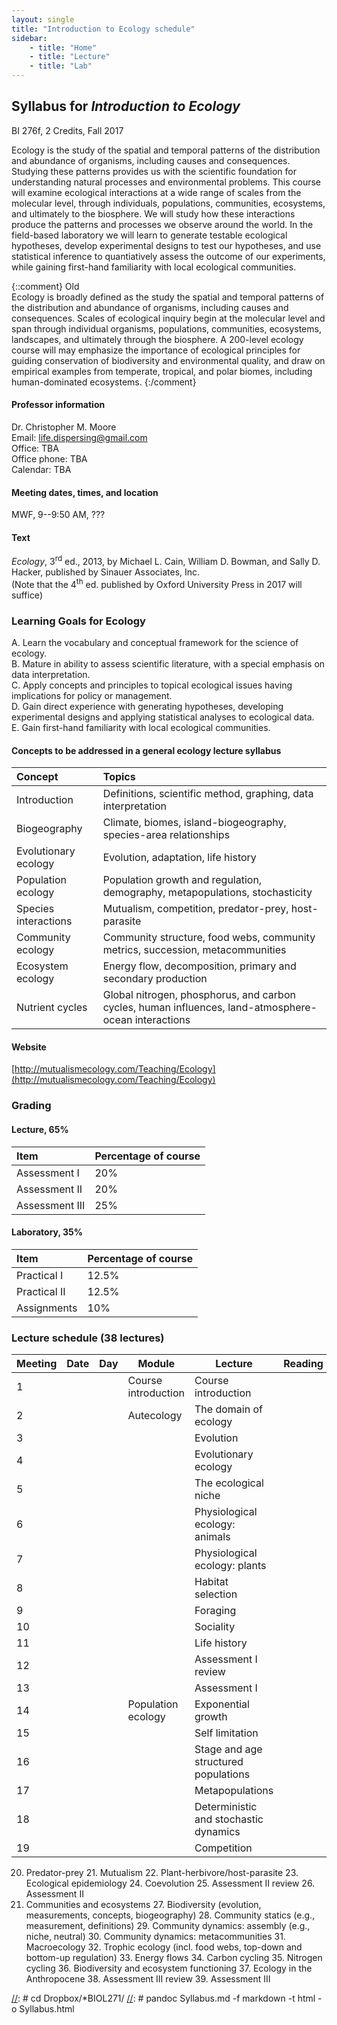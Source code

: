 ```yaml
---
layout: single
title: "Introduction to Ecology schedule"
sidebar:
    - title: "Home"
    - title: "Lecture"
    - title: "Lab"
---
```


## Syllabus for *Introduction to Ecology*
BI 276f, 2 Credits, Fall 2017

Ecology is the study of the spatial and temporal patterns of the distribution and abundance of organisms, including causes and consequences.  Studying these patterns provides us with the scientific foundation for understanding natural processes and environmental problems. This course will examine ecological interactions at a wide range of scales from the molecular level, through individuals, populations, communities, ecosystems, and ultimately to the biosphere. We will study how these interactions produce the patterns and processes we observe around the world. In the field-based laboratory we will learn to generate testable ecological hypotheses, develop experimental designs to test our hypotheses, and use statistical inference to quantiatively assess the outcome of our experiments, while gaining first-hand familiarity with local ecological communities.

{::comment}
Old  
Ecology is broadly defined as the study the spatial and temporal patterns of the distribution and abundance of organisms, including causes and consequences. Scales of ecological inquiry begin at the molecular level and span through individual organisms, populations, communities, ecosystems, landscapes, and ultimately through the biosphere.  A 200-level ecology course will  may emphasize the importance of ecological principles for guiding conservation of biodiversity and environmental quality, and draw on empirical examples from temperate, tropical, and polar biomes, including human-dominated ecosystems.
{:/comment}

#### Professor information
Dr. Christopher M. Moore  
Email: [life.dispersing@gmail.com](life.dispersing@gmail.com)  
Office: TBA  
Office phone: TBA  
Calendar: TBA

#### Meeting dates, times, and location
MWF, 9--9:50 AM, ???

#### Text
*Ecology*, 3<sup>rd</sup> ed., 2013, by Michael L. Cain, William D. Bowman, and Sally D. Hacker, published by Sinauer Associates, Inc.   
(Note that the 4<sup>th</sup> ed. published by Oxford University Press in 2017 will suffice)

### Learning Goals for Ecology

A. Learn the vocabulary and conceptual framework for the science of ecology.  
B. Mature in ability to assess scientific literature, with a special emphasis on data interpretation.  
C. Apply concepts and principles to topical ecological issues having implications for policy or management.  
D. Gain direct experience with generating hypotheses, developing experimental designs and applying statistical analyses to ecological data.  
E. Gain first-hand familiarity with local ecological communities.

#### Concepts to be addressed in a general ecology lecture syllabus

Concept        | Topics
:--------------|:-------------------------------------------------------------------------
Introduction | Definitions, scientific method, graphing, data interpretation
Biogeography | Climate, biomes, island-biogeography, species-area relationships
Evolutionary ecology | Evolution, adaptation, life history
Population ecology | Population growth and regulation, demography, metapopulations, stochasticity
Species interactions | Mutualism, competition, predator-prey, host-parasite
Community ecology | Community structure, food webs, community metrics, succession, metacommunities
Ecosystem ecology | Energy flow, decomposition, primary and secondary production 
Nutrient cycles | Global nitrogen, phosphorus, and carbon cycles, human influences, land-atmosphere-ocean interactions 


#### Website
[http://mutualismecology.com/Teaching/Ecology](http://mutualismecology.com/Teaching/Ecology)

### Grading

#### Lecture, 65%

Item           | Percentage of course |
:--------------|:---------------------|
Assessment I   | 20%                  |
Assessment II  | 20%                  |
Assessment III | 25%                  |

#### Laboratory, 35%

Item           | Percentage of course |
:--------------|:---------------------|
Practical I    | 12.5%                |
Practical II   | 12.5%                |
Assignments    | 10%                  |


### Lecture schedule (38 lectures)

Meeting | Date | Day | Module | Lecture | Reading |
--------|------|-----|--------|---------|---------|
1 | | | Course introduction | Course introduction | |
2 | | | Autecology | The domain of ecology | |
3 | | | | Evolution | |
4 | | | | Evolutionary ecology | |
5 | | | | The ecological niche | |
6 | | | | Physiological ecology: animals | |
7 | | | | Physiological ecology: plants | |
8 | | | | Habitat selection | |
9 | | | | Foraging | |
10 | | | | Sociality | |
11 | | | | Life history | |
12 | | | | Assessment I review | |
13 | | | | Assessment I | |
14 | | | Population ecology | Exponential growth | |
15 | | | | Self limitation | |
16 | | | | Stage and age structured populations | |
17 | | | | Metapopulations | |
18 | | | | Deterministic and stochastic dynamics | |
19 | | | | Competition | |


 20. Predator-prey
    21. Mutualism
    22. Plant-herbivore/host-parasite
    23. Ecological epidemiology
    24. Coevolution
    25. Assessment II review
    26. Assessment II
4.  Communities and ecosystems
    27. Biodiversity (evolution, measurements, concepts, biogeography)
    28. Community statics (e.g., measurement, definitions)
    29. Community dynamics: assembly (e.g., niche, neutral)
    30. Community dynamics: metacommunities
    31. Macroecology
    32. Trophic ecology (incl. food webs, top-down and bottom-up regulation)
    33. Energy flows
    34. Carbon cycling
    35. Nitrogen cycling
    36. Biodiversity and ecosystem functioning
    37. Ecology in the Anthropocene
    38. Assessment III review
    39. Assessment III

[//]: <link rel="stylesheet" type="text/css" href="mystyle.css">
[//]: # cd Dropbox/\*BIOL271/
[//]: # pandoc Syllabus.md -f markdown -t html -o Syllabus.html
